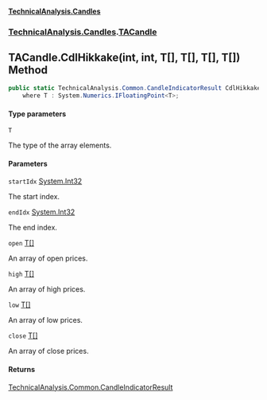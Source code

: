#### [TechnicalAnalysis.Candles](Atypical.TechnicalAnalysis.Candles.md 'Atypical.TechnicalAnalysis.Candles')
### [TechnicalAnalysis.Candles](Atypical.TechnicalAnalysis.Candles.md#TechnicalAnalysis.Candles 'TechnicalAnalysis.Candles').[TACandle](TACandle.md 'TechnicalAnalysis.Candles.TACandle')

## TACandle.CdlHikkake<T>(int, int, T[], T[], T[], T[]) Method

```csharp
public static TechnicalAnalysis.Common.CandleIndicatorResult CdlHikkake<T>(int startIdx, int endIdx, T[] open, T[] high, T[] low, T[] close)
    where T : System.Numerics.IFloatingPoint<T>;
```
#### Type parameters

<a name='TechnicalAnalysis.Candles.TACandle.CdlHikkake_T_(int,int,T[],T[],T[],T[]).T'></a>

`T`

The type of the array elements.
#### Parameters

<a name='TechnicalAnalysis.Candles.TACandle.CdlHikkake_T_(int,int,T[],T[],T[],T[]).startIdx'></a>

`startIdx` [System.Int32](https://docs.microsoft.com/en-us/dotnet/api/System.Int32 'System.Int32')

The start index.

<a name='TechnicalAnalysis.Candles.TACandle.CdlHikkake_T_(int,int,T[],T[],T[],T[]).endIdx'></a>

`endIdx` [System.Int32](https://docs.microsoft.com/en-us/dotnet/api/System.Int32 'System.Int32')

The end index.

<a name='TechnicalAnalysis.Candles.TACandle.CdlHikkake_T_(int,int,T[],T[],T[],T[]).open'></a>

`open` [T](TACandle.CdlHikkake_T_(int,int,T[],T[],T[],T[]).md#TechnicalAnalysis.Candles.TACandle.CdlHikkake_T_(int,int,T[],T[],T[],T[]).T 'TechnicalAnalysis.Candles.TACandle.CdlHikkake<T>(int, int, T[], T[], T[], T[]).T')[[]](https://docs.microsoft.com/en-us/dotnet/api/System.Array 'System.Array')

An array of open prices.

<a name='TechnicalAnalysis.Candles.TACandle.CdlHikkake_T_(int,int,T[],T[],T[],T[]).high'></a>

`high` [T](TACandle.CdlHikkake_T_(int,int,T[],T[],T[],T[]).md#TechnicalAnalysis.Candles.TACandle.CdlHikkake_T_(int,int,T[],T[],T[],T[]).T 'TechnicalAnalysis.Candles.TACandle.CdlHikkake<T>(int, int, T[], T[], T[], T[]).T')[[]](https://docs.microsoft.com/en-us/dotnet/api/System.Array 'System.Array')

An array of high prices.

<a name='TechnicalAnalysis.Candles.TACandle.CdlHikkake_T_(int,int,T[],T[],T[],T[]).low'></a>

`low` [T](TACandle.CdlHikkake_T_(int,int,T[],T[],T[],T[]).md#TechnicalAnalysis.Candles.TACandle.CdlHikkake_T_(int,int,T[],T[],T[],T[]).T 'TechnicalAnalysis.Candles.TACandle.CdlHikkake<T>(int, int, T[], T[], T[], T[]).T')[[]](https://docs.microsoft.com/en-us/dotnet/api/System.Array 'System.Array')

An array of low prices.

<a name='TechnicalAnalysis.Candles.TACandle.CdlHikkake_T_(int,int,T[],T[],T[],T[]).close'></a>

`close` [T](TACandle.CdlHikkake_T_(int,int,T[],T[],T[],T[]).md#TechnicalAnalysis.Candles.TACandle.CdlHikkake_T_(int,int,T[],T[],T[],T[]).T 'TechnicalAnalysis.Candles.TACandle.CdlHikkake<T>(int, int, T[], T[], T[], T[]).T')[[]](https://docs.microsoft.com/en-us/dotnet/api/System.Array 'System.Array')

An array of close prices.

#### Returns
[TechnicalAnalysis.Common.CandleIndicatorResult](https://docs.microsoft.com/en-us/dotnet/api/TechnicalAnalysis.Common.CandleIndicatorResult 'TechnicalAnalysis.Common.CandleIndicatorResult')